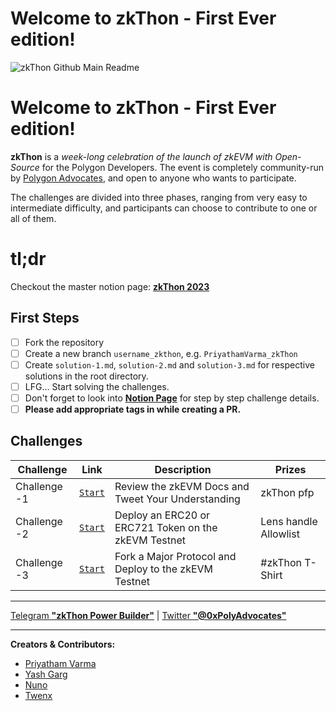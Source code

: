 # Welcome to zkThon - First Ever edition!

![zkThon Github Main Readme](https://user-images.githubusercontent.com/128218414/226963031-48178406-8f64-4b37-933c-185ab960a0de.png)



# Welcome to zkThon - First Ever edition!

**zkThon** is a *week-long celebration of the launch of zkEVM with Open-Source* for the Polygon Developers. The event is completely community-run by [Polygon Advocates](https://polygon.technology/advocate-program), and open to anyone who wants to participate. 

The challenges are divided into three phases, ranging from very easy to intermediate difficulty, and participants can choose to contribute to one or all of them.

# tl;dr
Checkout the master notion page: **[zkThon 2023](https://www.notion.so/polygontechnology/zkThon-54cc518ee7ec428b813b02998f84c5df)**

## First Steps

 - [ ] Fork the repository
 - [ ] Create a new branch `username_zkthon`, e.g. `PriyathamVarma_zkThon`
 - [ ] Create `solution-1.md`, `solution-2.md` and `solution-3.md` for respective solutions in the root directory.
 - [ ] LFG... Start solving the challenges.
 - [ ] Don't forget to look into [**Notion Page**](https://polygontechnology.notion.site/polygontechnology/zkThon-A-Week-Long-event-for-the-Polygon-Community-54cc518ee7ec428b813b02998f84c5df) for step by step challenge details.
 - [ ] **Please add appropriate tags in while creating a PR.**

## Challenges

| Challenge | Link | Description | Prizes |
| - | - | - | - |
| Challenge -1 | [`Start`](https://github.com/Polygon-Advocates/zkThon-challenges/blob/main/challenge-1.md) | Review the zkEVM Docs and Tweet Your Understanding | zkThon pfp |
| Challenge -2 | [`Start`](https://github.com/Polygon-Advocates/zkThon-challenges/blob/main/challenge-2.md) | Deploy an ERC20 or ERC721 Token on the zkEVM Testnet | Lens handle Allowlist |
| Challenge -3 | [`Start`](https://github.com/Polygon-Advocates/zkThon-challenges/blob/main/challenge-3.md) | Fork a Major Protocol and Deploy to the zkEVM Testnet | #zkThon T-Shirt |




----
[Telegram **"zkThon Power Builder"**](https://t.me/zkThon) | [Twitter **"@0xPolyAdvocates"**](https://twitter.com/0xPolyAdvocates)

---
**Creators & Contributors:**

 - [Priyatham Varma](https://twitter.com/Mister_V_Varma)
 - [Yash Garg](https://twitter.com/megabyte0x)
 - [Nuno](https://twitter.com/nunomiguelcg)
 - [Twenx](https://twitter.com/Twenx_)




